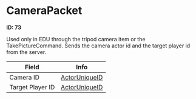 # CameraPacket

**ID: 73**  

Used only in EDU through the tripod camera item or the TakePictureCommand. Sends the camera actor id and the target player id from the server.

<table><thead><tr><th>Field</th><th>Info</th></tr></thead><tbody>
<tr><td>Camera ID</td><td><a href="../types/ActorUniqueID.md">ActorUniqueID</a></td></tr>
<tr><td>Target Player ID</td><td><a href="../types/ActorUniqueID.md">ActorUniqueID</a></td></tr>
</tbody></table>